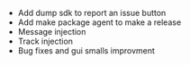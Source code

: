 * Add dump sdk to report an issue button
* Add make package agent to make a release
* Message injection
* Track injection
* Bug fixes and gui smalls improvment